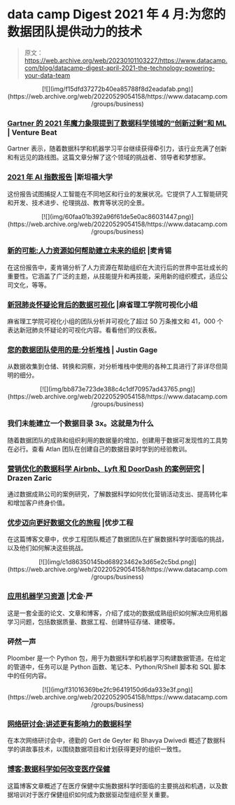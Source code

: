 # data camp Digest 2021 年 4 月:为您的数据团队提供动力的技术

> 原文：<https://web.archive.org/web/20230101103227/https://www.datacamp.com/blog/datacamp-digest-april-2021-the-technology-powering-your-data-team>

<center>[![](img/f15dfd37272b40ea85788f8d2eadafab.png)](https://web.archive.org/web/20220529054158/https://www.datacamp.com/groups/business)</center>

### [Gartner 的 2021 年魔力象限提到了数据科学领域的“创新过剩”和 ML](https://web.archive.org/web/20220529054158/https://venturebeat.com/2021/03/14/gartners-2021-magic-quadrant-cites-glut-of-innovation-in-data-science-and-ml/) | Venture Beat

Gartner 表示，随着数据科学和机器学习平台继续获得牵引力，该行业充满了创新和有远见的路线图。这篇文章分解了这个领域的挑战者、领导者和梦想家。

### [2021 年 AI 指数报告](https://web.archive.org/web/20220529054158/https://hai.stanford.edu/research/ai-index-2021) |斯坦福大学

这份报告试图捕捉人工智能在不同地区和行业的发展状况。它提供了人工智能研究和开发、技术进步、伦理挑战、教育等状况的全景。

<center>[![](img/60faa01b392a96f61de5e0ac86031447.png)](https://web.archive.org/web/20220529054158/https://www.datacamp.com/groups/business)</center>

### [新的可能:人力资源如何帮助建立未来的组织](https://web.archive.org/web/20220529054158/https://www.mckinsey.com/business-functions/organization/our-insights/the-new-possible-how-hr-can-help-build-the-organization-of-the-future) |麦肯锡

在这份报告中，麦肯锡分析了人力资源在帮助组织在大流行后的世界中茁壮成长的重要性。它涵盖了广泛的主题，从技能提升和再技能，采用新的组织模式，适应公司文化，等等。

### [新冠肺炎怀疑论背后的数据可视化](https://web.archive.org/web/20220529054158/http://vis.mit.edu/covid-story/#dashboard) |麻省理工学院可视化小组

麻省理工学院可视化小组的团队分析并可视化了超过 50 万条推文和 41，000 个表达新冠肺炎怀疑论的可视化内容。看看他们的仪表板。

### [您的数据团队使用的是:分析堆栈](https://web.archive.org/web/20220529054158/https://technically.dev/posts/what-your-data-team-is-using) | Justin Gage

从数据收集到仓储、转换和洞察，对分析堆栈中使用的各种工具进行了非详尽但简明的细分。

<center>[![](img/bb873e723de388c4c1df70957ad43765.png)](https://web.archive.org/web/20220529054158/https://www.datacamp.com/groups/business)</center>

### 我们未能建立一个数据目录 3x。这就是为什么

随着数据团队的成熟和组织利用的数据量的增加，创建用于数据可发现性的工具势在必行。查看 Atlan 团队在创建自己的数据目录时学到的经验教训。

### [营销优化的数据科学 Airbnb、Lyft 和 DoorDash 的案例研究](https://web.archive.org/web/20220529054158/https://blogboard.io/blog/data-science-in-marketing-optimization/) | Drazen Zaric

通过数据成熟公司的案例研究，了解数据科学如何优化营销活动支出、提高转化率和增加客户终身价值。

### [优步迈向更好数据文化的旅程](https://web.archive.org/web/20220529054158/https://eng.uber.com/ubers-journey-toward-better-data-culture-from-first-principles/) |优步工程

在这篇博客文章中，优步工程团队概述了数据团队在扩展数据科学时面临的挑战，以及他们如何解决这些挑战。

<center>[![](img/c1d86350145bd68923462e3d65e2c5bd.png)](https://web.archive.org/web/20220529054158/https://www.datacamp.com/groups/business)</center>

### [应用机器学习资源](https://web.archive.org/web/20220529054158/https://github.com/eugeneyan/applied-ml) |尤金·严

这是一套全面的论文、文章和博客，介绍了成功的数据成熟组织如何解决应用机器学习问题，包括数据质量、数据工程、创建特征存储、建模等。

### 砰然一声

Ploomber 是一个 Python 包，用于为数据科学和机器学习构建数据管道。在给定的管道中，任务可以是 Python 函数、笔记本、Python/R/Shell 脚本和 SQL 脚本中的任何内容。

<center>[![](img/f31016369be2fc96419150d6da933e3f.png)](https://web.archive.org/web/20220529054158/https://www.datacamp.com/groups/business)</center>

### [网络研讨会:讲述更有影响力的数据科学](https://web.archive.org/web/20220529054158/https://www.datacamp.com/resources/webinars/storytelling-for-impactful-data-science)

在本次网络研讨会中，德勤的 Gert de Geyter 和 Bhavya Dwivedi 概述了数据科学的讲故事技术，以围绕数据项目和计划获得更好的组织一致性。

### [博客:数据科学如何改变医疗保健](https://web.archive.org/web/20220529054158/https://www.datacamp.com/community/blog/data-science-in-healthcare)

这篇博客文章概述了在医疗保健中实施数据科学时面临的主要挑战和机遇，以及数据培训对于医疗保健组织如何成为数据驱动型组织至关重要。